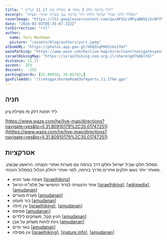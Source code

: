 ```yaml
---
title: " דרך בורמה חלק 3 מתוך 4 מסילת ציון 11.17 ק\"מ"
excerpt: "מסלול חלקו שביל ישראל וחלקו דרך בורמה עם מערות ואתרי הנצחה"
coverImage: "https://lh3.googleusercontent.com/pw/AP1GczMPyaBWSEi5v8FYMOvLjOTssL_NPxG2Mf98O8bBCn6QYZRKqrOXD0yuju6UeEpzJ4cWYItO9QiNwYtltuxZSNWmfxVdDS1NgVAeaQO5FSUfod-MZwYK=w1300-h630"
date: "2024-02-03T05:35:07.322Z"
txtDirrection: "rtl"
author:
  name: Yuri Meshman
  picture: "/assets/blog/authors/yuri.jpeg"
albumURL: "https://photos.app.goo.gl/UhQZoqPHUSzUs1fm7"
wazeParking: "https://www.waze.com/he/live-map/directions?navigate=yes&to=ll.31.80910179%2C35.01747251"
israelHikingMap: "https://israelhiking.osm.org.il/share/gO7kQblYGl"
distance: 11.17 
ascent:  253
descent:  -253
parkingCoords: [31.80910, 35.01747,]
gpxFileAddr: "/treksgpx/burmaRoad3of4parts.11.17km.gpx"
---
```

## חניה
ליד תחנת דלק פז מסילת ציון

[https://www.waze.com/he/live-map/directions?navigate=yes&to=ll.31.80910179%2C35.01747251](hhttps://www.waze.com/he/live-map/directions?navigate=yes&to=ll.31.80910179%2C35.01747251)

## אטרקציות
מסלול חלקו שביל ישראל וחלקו דרך בורמה עם מערות ואתרי הנצחה.
הראשון שבוצע. מאוחר יותר נעשו חלקים אחרים מדרך בורמה, לפני ואחרי החלק הכלול במסלול הנוכחי. 

- מצפה שער הגיא \[[israelhiking](https://israelhiking.osm.org.il/poi/OSM/node_4178464554)\]
- אתר ההנצחה לגדוד החמישי של פלמ"ח-הראל \[[israelhiking](https://israelhiking.osm.org.il/poi/Wikidata/Q64849485)\], \[[wikipedia](https://he.wikipedia.org/wiki/%D7%90%D7%AA%D7%A8%20%D7%94%D7%94%D7%A0%D7%A6%D7%97%D7%94%20%D7%9C%D7%92%D7%93%D7%95%D7%93%20%D7%94%D7%97%D7%9E%D7%99%D7%A9%D7%99%20%D7%A9%D7%9C%20%D7%A4%D7%9C%D7%9E%22%D7%97-%D7%94%D7%A8%D7%90%D7%9C)\], \[[amudanan](https://amudanan.co.il/#!wiki=P713665)\]
- מערת מגורים \[[amudanan](https://amudanan.co.il/#!wiki=P377168)\]
- בור פעמון \[[amudanan](https://amudanan.co.il/#!wiki=P242985)\]
- עין חילה  \[[israelhiking](https://israelhiking.osm.org.il/poi/OSM/node_3286753092)\], \[[amudanan](https://amudanan.co.il/#!wiki=P580802)\]
- פסיפס \[[amudanan](https://amudanan.co.il/#!wiki=P870236)\]
- חניון קקל, משחקים לילדים \[[amudanan](https://amudanan.co.il/#!wiki=P417514)\]
- גינת לוחות משחק על אבן \[[amudanan](https://amudanan.co.il/#!wiki=P818014)\]
- באר מיים \[[amudanan](https://amudanan.co.il/#!wiki=P581358)\]
- עין מסילה \[[israelhiking](https://israelhiking.osm.org.il/poi/OSM/node_4250187309)\],
\[[inature.info](https://inature.info/wiki/%D7%A2%D7%99%D7%9F%20%D7%9E%D7%A1%D7%99%D7%9C%D7%94)\], \[[amudanan](https://amudanan.co.il/#!wiki=P615277)\]

